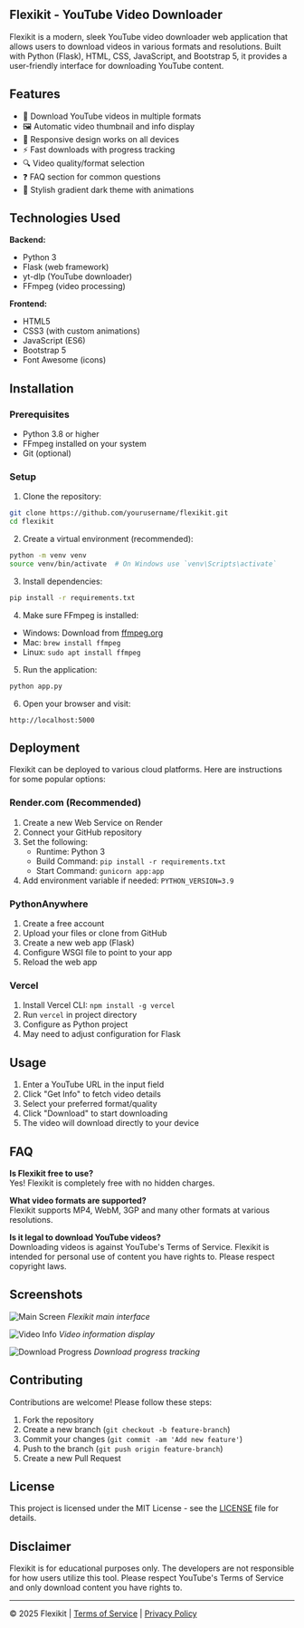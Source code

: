## Flexikit - YouTube Video Downloader

Flexikit is a modern, sleek YouTube video downloader web application that allows users to download videos in various formats and resolutions. Built with Python (Flask), HTML, CSS, JavaScript, and Bootstrap 5, it provides a user-friendly interface for downloading YouTube content.

## Features

- 🎥 Download YouTube videos in multiple formats
- 🖼️ Automatic video thumbnail and info display
- 📱 Responsive design works on all devices
- ⚡ Fast downloads with progress tracking
- 🔍 Video quality/format selection
- ❓ FAQ section for common questions
- 🎨 Stylish gradient dark theme with animations

## Technologies Used

**Backend:**
- Python 3
- Flask (web framework)
- yt-dlp (YouTube downloader)
- FFmpeg (video processing)

**Frontend:**
- HTML5
- CSS3 (with custom animations)
- JavaScript (ES6)
- Bootstrap 5
- Font Awesome (icons)

## Installation

### Prerequisites

- Python 3.8 or higher
- FFmpeg installed on your system
- Git (optional)

### Setup

1. Clone the repository:
```bash
git clone https://github.com/yourusername/flexikit.git
cd flexikit
```

2. Create a virtual environment (recommended):
```bash
python -m venv venv
source venv/bin/activate  # On Windows use `venv\Scripts\activate`
```

3. Install dependencies:
```bash
pip install -r requirements.txt
```

4. Make sure FFmpeg is installed:
- Windows: Download from [ffmpeg.org](https://ffmpeg.org/)
- Mac: `brew install ffmpeg`
- Linux: `sudo apt install ffmpeg`

5. Run the application:
```bash
python app.py
```

6. Open your browser and visit:
```
http://localhost:5000
```

## Deployment

Flexikit can be deployed to various cloud platforms. Here are instructions for some popular options:

### Render.com (Recommended)
1. Create a new Web Service on Render
2. Connect your GitHub repository
3. Set the following:
   - Runtime: Python 3
   - Build Command: `pip install -r requirements.txt`
   - Start Command: `gunicorn app:app`
4. Add environment variable if needed: `PYTHON_VERSION=3.9`

### PythonAnywhere
1. Create a free account
2. Upload your files or clone from GitHub
3. Create a new web app (Flask)
4. Configure WSGI file to point to your app
5. Reload the web app

### Vercel
1. Install Vercel CLI: `npm install -g vercel`
2. Run `vercel` in project directory
3. Configure as Python project
4. May need to adjust configuration for Flask

## Usage

1. Enter a YouTube URL in the input field
2. Click "Get Info" to fetch video details
3. Select your preferred format/quality
4. Click "Download" to start downloading
5. The video will download directly to your device

## FAQ

**Is Flexikit free to use?**  
Yes! Flexikit is completely free with no hidden charges.

**What video formats are supported?**  
Flexikit supports MP4, WebM, 3GP and many other formats at various resolutions.

**Is it legal to download YouTube videos?**  
Downloading videos is against YouTube's Terms of Service. Flexikit is intended for personal use of content you have rights to. Please respect copyright laws.

## Screenshots

![Main Screen](static/screenshots/main.png)
*Flexikit main interface*

![Video Info](static/screenshots/info.png)
*Video information display*

![Download Progress](static/screenshots/progress.png)
*Download progress tracking*

## Contributing

Contributions are welcome! Please follow these steps:

1. Fork the repository
2. Create a new branch (`git checkout -b feature-branch`)
3. Commit your changes (`git commit -am 'Add new feature'`)
4. Push to the branch (`git push origin feature-branch`)
5. Create a new Pull Request

## License

This project is licensed under the MIT License - see the [LICENSE](LICENSE) file for details.

## Disclaimer

Flexikit is for educational purposes only. The developers are not responsible for how users utilize this tool. Please respect YouTube's Terms of Service and only download content you have rights to.

---

© 2025 Flexikit | [Terms of Service](TERMS.md) | [Privacy Policy](PRIVACY.md)
